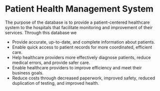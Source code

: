 # Patient Health Management System

The purpose of the database is to provide a patient-centered healthcare system to the hospitals that facilitate
monitoring and improvement of their services. Through this database we
- Provide accurate, up-to-date, and complete information about patients.
- Enable quick access to patient records for more coordinated, efficient care.
- Help healthcare providers more effectively diagnose patients, reduce medical errors, and provide safer care.
- Enable healthcare providers to improve efficiency and meet their business goals.
- Reduce costs through decreased paperwork, improved safety, reduced duplication of testing, and improved health.
